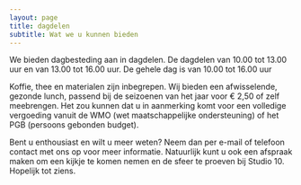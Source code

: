 ```yaml
---
layout: page
title: dagdelen
subtitle: Wat we u kunnen bieden
---
```


We bieden dagbesteding aan in dagdelen. De dagdelen van 10.00 tot 13.00 uur en van 13.00 tot 16.00 uur. De gehele dag is van 10.00 tot 16.00 uur

Koffie, thee en materialen zijn inbegrepen. Wij bieden een afwisselende, gezonde lunch, passend bij de seizoenen van het jaar voor € 2,50 of zelf meebrengen. Het zou kunnen dat u in aanmerking komt voor een volledige vergoeding vanuit de WMO (wet maatschappelijke ondersteuning) of het PGB (persoons gebonden budget).

Bent u enthousiast en wilt u meer weten? Neem dan per e-mail of telefoon contact met ons op voor meer informatie. Natuurlijk kunt u ook een afspraak maken om een kijkje te komen nemen en de sfeer te proeven bij Studio 10. Hopelijk tot ziens.
